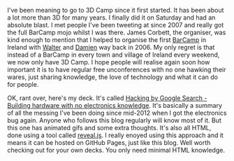   I've been meaning to go to 3D Camp since it first started. It has been about a lot more than 3D for many years. I finally did it on Saturday and had an absolute blast. I met people I've been tweeting at since 2007 and really got the full BarCamp mojo whilst I was there. James Corbett, the organiser, was kind enough to mention that I helped to organise the first [BarCamp](http://en.wikipedia.org/wiki/BarCamp) in Ireland with [Walter](http://walterhiggins.net/blog/) and [Damien](http://www.mulley.net/) way back in 2006. My only regret is that instead of a BarCamp in every town and village of Ireland every weekend, we now only have 3D Camp. I hope people will realise again soon how important it is to have regular free unconferences with no one hawking their wares, just sharing knowledge, the love of technology and what it can do for people.
  
  OK, rant over, here's my deck. It's called [Hacking by Google Search - Building hardware with no electronics knowledge](http://conoroneill.net/3dcamp2014/). It's basically a summary of all the messing I've been doing since mid-2012 when I got the electronics bug again. Anyone who follows this blog regularly will know most of it. But this one has animated gifs and some extra thoughts. It's also all HTML, done using a tool called [reveal.js](http://lab.hakim.se/reveal-js/#/). I really enoyed using this approach and it means it can be hosted on GitHub Pages, just like this blog. Well worth checking out for your own decks. You only need minimal HTML knowledge.
  